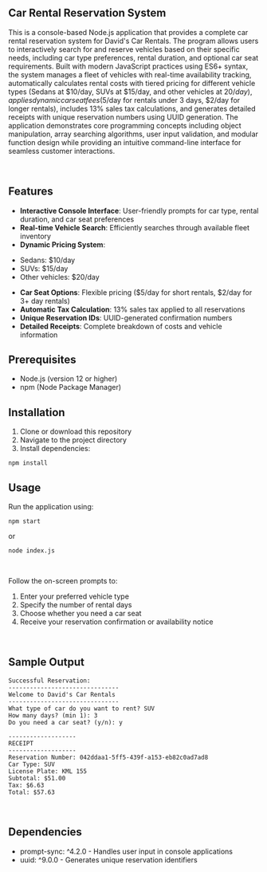 ## Car Rental Reservation System
This is a console-based Node.js application that provides a complete car rental reservation system for David's Car Rentals. The program allows users to interactively search for and reserve vehicles based on their specific needs, including car type preferences, rental duration, and optional car seat requirements. Built with modern JavaScript practices using ES6+ syntax, the system manages a fleet of vehicles with real-time availability tracking, automatically calculates rental costs with tiered pricing for different vehicle types (Sedans at $10/day, SUVs at $15/day, and other vehicles at $20/day), applies dynamic car seat fees ($5/day for rentals under 3 days, $2/day for longer rentals), includes 13% sales tax calculations, and generates detailed receipts with unique reservation numbers using UUID generation. The application demonstrates core programming concepts including object manipulation, array searching algorithms, user input validation, and modular function design while providing an intuitive command-line interface for seamless customer interactions.

<br>

## Features

* **Interactive Console Interface**: User-friendly prompts for car type, rental duration, and car seat preferences
* **Real-time Vehicle Search**: Efficiently searches through available fleet inventory
* **Dynamic Pricing System**:
- Sedans: $10/day 
- SUVs: $15/day 
- Other vehicles: $20/day <br>

* **Car Seat Options**: Flexible pricing ($5/day for short rentals, $2/day for 3+ day rentals)
* **Automatic Tax Calculation**: 13% sales tax applied to all reservations
* **Unique Reservation IDs**: UUID-generated confirmation numbers
* **Detailed Receipts**: Complete breakdown of costs and vehicle information

## Prerequisites

* Node.js (version 12 or higher)
* npm (Node Package Manager)

## Installation

1. Clone or download this repository
2. Navigate to the project directory
3. Install dependencies:
```
npm install
```

## Usage
Run the application using:
```
npm start
```
or
```
node index.js
```

<br> 

Follow the on-screen prompts to:
1. Enter your preferred vehicle type
2. Specify the number of rental days
3. Choose whether you need a car seat
4. Receive your reservation confirmation or availability notice

<br> 

## Sample Output

```
Successful Reservation:
-------------------------------
Welcome to David's Car Rentals
-------------------------------
What type of car do you want to rent? SUV
How many days? (min 1): 3
Do you need a car seat? (y/n): y

-------------------
RECEIPT
-------------------
Reservation Number: 042ddaa1-5ff5-439f-a153-eb82c0ad7ad8
Car Type: SUV
License Plate: KML 155
Subtotal: $51.00
Tax: $6.63
Total: $57.63
```

<br> 

## Dependencies

* prompt-sync: ^4.2.0 - Handles user input in console applications
* uuid: ^9.0.0 - Generates unique reservation identifiers
